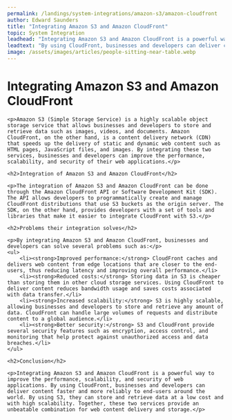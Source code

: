 ```yaml
---
permalink: /landings/system-integrations/amazon-s3/amazon-cloudfront
author: Edward Saunders
title: "Integrating Amazon S3 and Amazon CloudFront"
topic: System Integration
leadhead: "Integrating Amazon S3 and Amazon CloudFront is a powerful way to improve the performance, scalability, and security of web applications"
leadtext: "By using CloudFront, businesses and developers can deliver content faster and more reliably to end-users around the world. By using S3, they can store and retrieve data at a low cost and with high scalability. Together, these two services provide an unbeatable combination for web content delivery and storage."
image: /assets/images/articles/people-sitting-near-table.webp
---
```

<div class="arttext">	<h1>Integrating Amazon S3 and Amazon CloudFront</h1>

	<p>Amazon S3 (Simple Storage Service) is a highly scalable object storage service that allows businesses and developers to store and retrieve data such as images, videos, and documents. Amazon CloudFront, on the other hand, is a content delivery network (CDN) that speeds up the delivery of static and dynamic web content such as HTML pages, JavaScript files, and images. By integrating these two services, businesses and developers can improve the performance, scalability, and security of their web applications.</p>

	<h2>Integration of Amazon S3 and Amazon CloudFront</h2>

	<p>The integration of Amazon S3 and Amazon CloudFront can be done through the Amazon CloudFront API or Software Development Kit (SDK). The API allows developers to programmatically create and manage CloudFront distributions that use S3 buckets as the origin server. The SDK, on the other hand, provides developers with a set of tools and libraries that make it easier to integrate CloudFront with S3.</p>

	<h2>Problems their integration solves</h2>

	<p>By integrating Amazon S3 and Amazon CloudFront, businesses and developers can solve several problems such as:</p>
	<ul>
		<li><strong>Improved performance:</strong> CloudFront caches and delivers web content from edge locations that are closer to the end-users, thus reducing latency and improving overall performance.</li>
		<li><strong>Reduced costs:</strong> Storing data in S3 is cheaper than storing them in other cloud storage services. Using CloudFront to deliver content reduces bandwidth usage and saves costs associated with data transfer.</li>
		<li><strong>Increased scalability:</strong> S3 is highly scalable, allowing businesses and developers to store and retrieve any amount of data. CloudFront can handle large volumes of requests and distribute content to a global audience.</li>
		<li><strong>Better security:</strong> S3 and CloudFront provide several security features such as encryption, access control, and monitoring that help protect against unauthorized access and data breaches.</li>
	</ul>

	<h2>Conclusion</h2>

	<p>Integrating Amazon S3 and Amazon CloudFront is a powerful way to improve the performance, scalability, and security of web applications. By using CloudFront, businesses and developers can deliver content faster and more reliably to end-users around the world. By using S3, they can store and retrieve data at a low cost and with high scalability. Together, these two services provide an unbeatable combination for web content delivery and storage.</p>
</div>